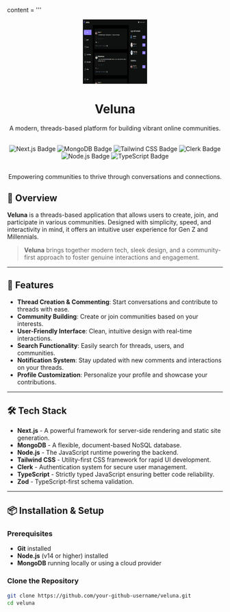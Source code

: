 content = '''
<div align="center">
  <img src="/public/veluna.png" alt="Veluna Logo" width="150" height="150"/>
  <h1>Veluna</h1>
  <p>A modern, threads-based platform for building vibrant online communities.</p>
  <br />

  <div>
    <img src="https://img.shields.io/badge/Next_JS-black?style=for-the-badge&logo=next.js" alt="Next.js Badge" />
    <img src="https://img.shields.io/badge/MongoDB-green?style=for-the-badge&logo=mongodb" alt="MongoDB Badge" />
    <img src="https://img.shields.io/badge/Tailwind_CSS-blue?style=for-the-badge&logo=tailwindcss" alt="Tailwind CSS Badge" />
    <img src="https://img.shields.io/badge/Clerk-purple?style=for-the-badge&logo=clerk" alt="Clerk Badge" />
    <img src="https://img.shields.io/badge/Node.js-green?style=for-the-badge&logo=nodedotjs" alt="Node.js Badge" />
    <img src="https://img.shields.io/badge/TypeScript-blue?style=for-the-badge&logo=typescript" alt="TypeScript Badge" />
  </div>
  
  <br />
  <p>Empowering communities to thrive through conversations and connections.</p>
</div>

## 📜 Overview

**Veluna** is a threads-based application that allows users to create, join, and participate in various communities. Designed with simplicity, speed, and interactivity in mind, it offers an intuitive user experience for Gen Z and Millennials.

> **Veluna** brings together modern tech, sleek design, and a community-first approach to foster genuine interactions and engagement.

---

## 🚀 Features

- **Thread Creation & Commenting**: Start conversations and contribute to threads with ease.
- **Community Building**: Create or join communities based on your interests.
- **User-Friendly Interface**: Clean, intuitive design with real-time interactions.
- **Search Functionality**: Easily search for threads, users, and communities.
- **Notification System**: Stay updated with new comments and interactions on your threads.
- **Profile Customization**: Personalize your profile and showcase your contributions.

---

## 🛠️ Tech Stack

- **Next.js** - A powerful framework for server-side rendering and static site generation.
- **MongoDB** - A flexible, document-based NoSQL database.
- **Node.js** - The JavaScript runtime powering the backend.
- **Tailwind CSS** - Utility-first CSS framework for rapid UI development.
- **Clerk** - Authentication system for secure user management.
- **TypeScript** - Strictly typed JavaScript ensuring better code reliability.
- **Zod** - TypeScript-first schema validation.

---

## 📦 Installation & Setup

### Prerequisites

- **Git** installed
- **Node.js** (v14 or higher) installed
- **MongoDB** running locally or using a cloud provider

### Clone the Repository

```bash
git clone https://github.com/your-github-username/veluna.git
cd veluna
